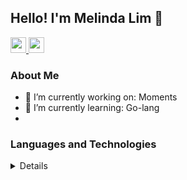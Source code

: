 ## Hello! I'm Melinda Lim 👋

<!-- Connect Badges -->
<p>
  <a href="https://www.linkedin.com/in/melinda-h-l-lim/">
    <img src="https://img.shields.io/badge/linkedin-%230077B5.svg?&style=for-the-badge&logo=linkedin&logoColor=white" height=25>
  </a>
  <a href=#>
    <img src="https://img.shields.io/badge/DEV.TO-%230A0A0A.svg?&style=for-the-badge&logo=dev-dot-to&logoColor=white" height=25>
  </a>
</p>

### About Me

- 🔭 I’m currently working on: Moments
- 🌱 I’m currently learning: Go-lang
- 

### Languages and Technologies

<details>
<h5>Languages</h5>
  <img
    src="https://img.shields.io/badge/Javascript%20-%23323330.svg?&style=for-the-badge&logo=javascript&logoColor=%23F7DF1E" />
  <img alt="Ruby" src="https://img.shields.io/badge/-Ruby-cc342d?style=for-the-badge&logo=ruby&logoColor=white" />
  <img src="https://img.shields.io/badge/Go-%2300ADD8.svg?&style=for-the-badge&logo=go&logoColor=white" />
  <img src="https://img.shields.io/badge/Crystal%20-black.svg?&style=for-the-badge&logo=NuxtJS&logoColor=white" />
</details>

